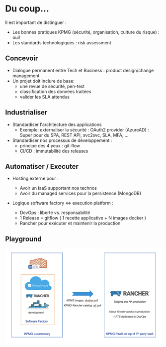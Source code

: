 # Du coup...

Il est important de distinguer :
- Les bonnes pratiques KPMG (sécurité, organisation, culture du risque) : oui!
- Les standards technologiques : risk assessment 


## Concevoir

- Dialogue permanent entre Tech et Business : product design/change management
- Un projet doit inclure de base:
  * une revue de sécurité, pen-test
  * classification des données traitées
  * valider les SLA attendus


## Industrialiser

- Standardiser l'architecture des applications
  * Exemple: externaliser la sécurité : OAuth2 provider (AzureAD) : Super pour du SPA, REST API, svc2svc, SLA, MFA, ... 
- Standardiser nos processus de développement :
  * principe des 4 yeux : git-flow
  * CI/CD : immutabilité des releases


## Automatiser / Executer

- Hosting externe pour :
  * Avoir un IaaS supportant nos technos
  * Avoir du managed services pour la persistence (MongoDB)
  
- Logique software factory <=> execution platform :
  * DevOps : liberté vs. responsabilité
  * 1 Release =  gitflow ( 1 recette applicative + N images docker )
  * Rancher pour exécuter et maintenir la production


## Playground

![alt text](./app/sf2ops.png "Software Factory to Ops")
